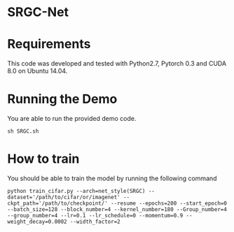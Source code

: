 # SRGC-Net

# Requirements
This code was developed and tested with Python2.7, Pytorch 0.3 and CUDA 8.0 on Ubuntu 14.04.

# Running the Demo
You are able to run the provided demo code.  
```
sh SRGC.sh
```
# How to train
You should be able to train the model by running the following command 
```
python train_cifar.py --arch=net_style(SRGC) --dataset='/path/to/cifar/or/imagenet' --ckpt_path='/path/to/checkpoint/' --resume --epochs=200 --start_epoch=0 --batch_size=128 --block_number=4 --kernel_number=180 --Group_number=4 --group_number=4 --lr=0.1 --lr_schedule=0 --momentum=0.9 --weight_decay=0.0002 --width_factor=2 
```
